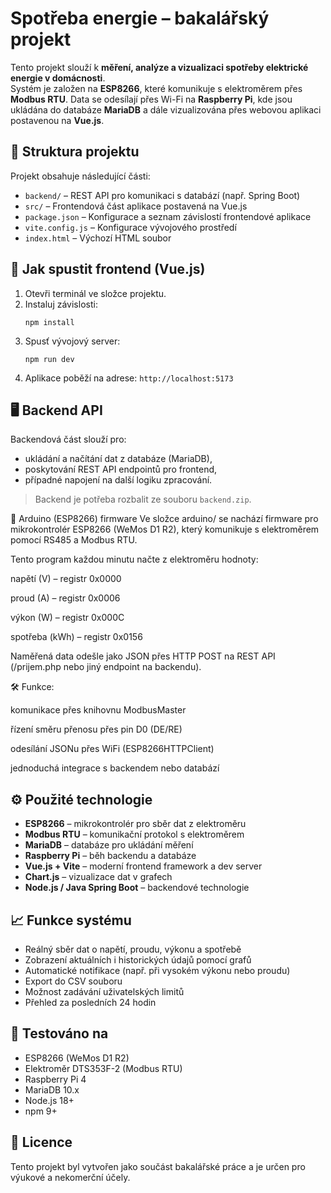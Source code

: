 # Spotřeba energie – bakalářský projekt

Tento projekt slouží k **měření, analýze a vizualizaci spotřeby elektrické energie v domácnosti**.  
Systém je založen na **ESP8266**, které komunikuje s elektroměrem přes **Modbus RTU**. Data se odesílají přes Wi-Fi na **Raspberry Pi**, kde jsou ukládána do databáze **MariaDB** a dále vizualizována přes webovou aplikaci postavenou na **Vue.js**.

## 📁 Struktura projektu

Projekt obsahuje následující části:

- `backend/` – REST API pro komunikaci s databází (např. Spring Boot)
- `src/` – Frontendová část aplikace postavená na Vue.js
- `package.json` – Konfigurace a seznam závislostí frontendové aplikace
- `vite.config.js` – Konfigurace vývojového prostředí
- `index.html` – Výchozí HTML soubor

## 🚀 Jak spustit frontend (Vue.js)

1. Otevři terminál ve složce projektu.
2. Instaluj závislosti:
   ```
   npm install
   ```
3. Spusť vývojový server:
   ```
   npm run dev
   ```
4. Aplikace poběží na adrese: `http://localhost:5173`

## 🖥️ Backend API

Backendová část slouží pro:

- ukládání a načítání dat z databáze (MariaDB),
- poskytování REST API endpointů pro frontend,
- případné napojení na další logiku zpracování.

> Backend je potřeba rozbalit ze souboru `backend.zip`.

🔌 Arduino (ESP8266) firmware
Ve složce arduino/ se nachází firmware pro mikrokontrolér ESP8266 (WeMos D1 R2), který komunikuje s elektroměrem pomocí RS485 a Modbus RTU.

Tento program každou minutu načte z elektroměru hodnoty:

napětí (V) – registr 0x0000

proud (A) – registr 0x0006

výkon (W) – registr 0x000C

spotřeba (kWh) – registr 0x0156

Naměřená data odešle jako JSON přes HTTP POST na REST API (/prijem.php nebo jiný endpoint na backendu).

🛠 Funkce:

komunikace přes knihovnu ModbusMaster

řízení směru přenosu přes pin D0 (DE/RE)

odesílání JSONu přes WiFi (ESP8266HTTPClient)

jednoduchá integrace s backendem nebo databází

## ⚙️ Použité technologie

- **ESP8266** – mikrokontrolér pro sběr dat z elektroměru
- **Modbus RTU** – komunikační protokol s elektroměrem
- **MariaDB** – databáze pro ukládání měření
- **Raspberry Pi** – běh backendu a databáze
- **Vue.js + Vite** – moderní frontend framework a dev server
- **Chart.js** – vizualizace dat v grafech
- **Node.js / Java Spring Boot** – backendové technologie

## 📈 Funkce systému

- Reálný sběr dat o napětí, proudu, výkonu a spotřebě
- Zobrazení aktuálních i historických údajů pomocí grafů
- Automatické notifikace (např. při vysokém výkonu nebo proudu)
- Export do CSV souboru
- Možnost zadávání uživatelských limitů
- Přehled za posledních 24 hodin

## 🧪 Testováno na

- ESP8266 (WeMos D1 R2)
- Elektroměr DTS353F-2 (Modbus RTU)
- Raspberry Pi 4
- MariaDB 10.x
- Node.js 18+
- npm 9+

## 🧾 Licence

Tento projekt byl vytvořen jako součást bakalářské práce a je určen pro výukové a nekomerční účely.
